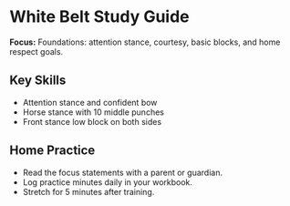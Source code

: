 ﻿# White Belt Study Guide

**Focus:** Foundations: attention stance, courtesy, basic blocks, and home respect goals.

## Key Skills
- Attention stance and confident bow
- Horse stance with 10 middle punches
- Front stance low block on both sides

## Home Practice
- Read the focus statements with a parent or guardian.
- Log practice minutes daily in your workbook.
- Stretch for 5 minutes after training.

